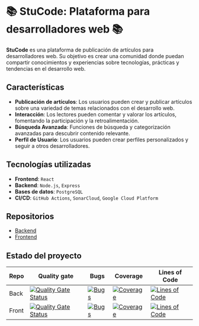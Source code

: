 # 📚 StuCode: Plataforma para desarrolladores web 📚
**StuCode** es una plataforma de publicación de artículos para desarrolladores web. Su objetivo es crear una comunidad donde puedan compartir conocimientos y experiencias sobre tecnologías, prácticas y tendencias en el desarrollo web.

## Características
* **Publicación de artículos**: Los usuarios pueden crear y publicar artículos sobre una variedad de temas relacionados con el desarrollo web.
* **Interacción**: Los lectores pueden comentar y valorar los artículos, fomentando la participación y la retroalimentación.
* **Búsqueda Avanzada**: Funciones de búsqueda y categorización avanzadas para descubrir contenido relevante.
* **Perfil de Usuario**: Los usuarios pueden crear perfiles personalizados y seguir a otros desarrolladores.

## Tecnologías utilizadas
* **Frontend**: `React`
* **Backend**: `Node.js`, `Express`
* **Bases de datos**: `PostgreSQL`
* **CI/CD**: `GitHub Actions`, `SonarCloud`, `Google Cloud Platform`

## Repositorios
* [Backend](https://github.com/michaelhr97/api.stucode)
* [Frontend](https://github.com/michaelhr97/console.stucode)

## Estado del proyecto
Repo | Quality gate | Bugs | Coverage | Lines of Code 
-- | -- | -- | -- | -- 
Back | [![Quality Gate Status](https://sonarcloud.io/api/project_badges/measure?project=michaelhr97_api.stucode&metric=alert_status)](https://sonarcloud.io/summary/new_code?id=michaelhr97_api.stucode) | [![Bugs](https://sonarcloud.io/api/project_badges/measure?project=michaelhr97_api.stucode&metric=bugs)](https://sonarcloud.io/summary/new_code?id=michaelhr97_api.stucode) | [![Coverage](https://sonarcloud.io/api/project_badges/measure?project=michaelhr97_api.stucode&metric=coverage)](https://sonarcloud.io/summary/new_code?id=michaelhr97_api.stucode) | [![Lines of Code](https://sonarcloud.io/api/project_badges/measure?project=michaelhr97_api.stucode&metric=ncloc)](https://sonarcloud.io/summary/new_code?id=michaelhr97_api.stucode) |
Front | [![Quality Gate Status](https://sonarcloud.io/api/project_badges/measure?project=michaelhr97_console.stucode&metric=alert_status)](https://sonarcloud.io/summary/new_code?id=michaelhr97_console.stucode) | [![Bugs](https://sonarcloud.io/api/project_badges/measure?project=michaelhr97_console.stucode&metric=bugs)](https://sonarcloud.io/summary/new_code?id=michaelhr97_console.stucode) | [![Coverage](https://sonarcloud.io/api/project_badges/measure?project=michaelhr97_console.stucode&metric=coverage)](https://sonarcloud.io/summary/new_code?id=michaelhr97_console.stucode) | [![Lines of Code](https://sonarcloud.io/api/project_badges/measure?project=michaelhr97_console.stucode&metric=ncloc)](https://sonarcloud.io/summary/new_code?id=michaelhr97_console.stucode)